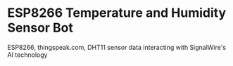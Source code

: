 # ESP8266 Temperature and Humidity Sensor Bot

ESP8266, thingspeak.com, DHT11 sensor data interacting with SignalWire's AI technology
